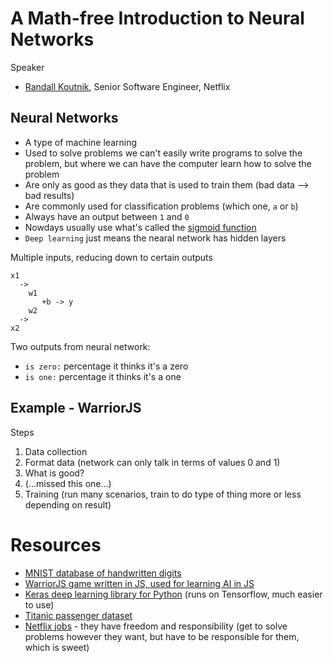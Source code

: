 # A Math-free Introduction to Neural Networks

Speaker
- [Randall Koutnik](https://github.com/SomeKittens), Senior Software Engineer, Netflix


## Neural Networks
- A type of machine learning
- Used to solve problems we can't easily write programs to solve the problem, but where we can have the computer learn how to solve the problem
- Are only as good as they data that is used to train them (bad data --> bad results)
- Are commonly used for classification problems (which one, `a` or `b`)
- Always have an output between `1` and `0`
- Nowdays usually use what's called the [sigmoid function](https://en.wikipedia.org/wiki/Sigmoid_function)
- `Deep learning` just means the nearal network has hidden layers

Multiple inputs, reducing down to certain outputs
```
x1
  ->
    w1
       +b -> y
    w2
  ->
x2
```

Two outputs from neural network:
- `is zero:` percentage it thinks it's a zero
- `is one:` percentage it thinks it's a one

## Example - WarriorJS

Steps
  1. Data collection
  2. Format data (network can only talk in terms of values 0 and 1)
  3. What is good?
  4. (...missed this one...)
  5. Training (run many scenarios, train to do type of thing more or less depending on result)

# Resources
- [MNIST database of handwritten digits](http://yann.lecun.com/exdb/mnist/)
- [WarriorJS game written in JS, used for learning AI in JS](https://github.com/olistic/warriorjs)
- [Keras deep learning library for Python](https://github.com/fchollet/keras) (runs on Tensorflow, much easier to use)
- [Titanic passenger dataset](https://www.kaggle.com/c/titanic)
- [Netflix jobs](https://jobs.netflix.com/jobs) - they have freedom and responsibility (get to solve problems however they want, but have to be responsible for them, which is sweet)
